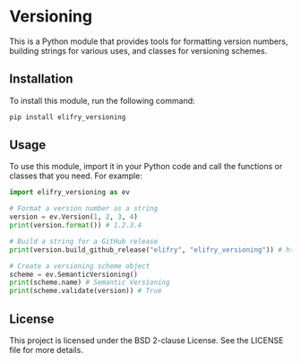 # Versioning

This is a Python module that provides tools for formatting version numbers, building strings for various uses, and classes for versioning schemes.

## Installation

To install this module, run the following command:

```bash
pip install elifry_versioning
```

## Usage
To use this module, import it in your Python code and call the functions or classes that you need. For example:

```python
import elifry_versioning as ev

# Format a version number as a string
version = ev.Version(1, 2, 3, 4)
print(version.format()) # 1.2.3.4

# Build a string for a GitHub release
print(version.build_github_release("elifry", "elifry_versioning")) # https://github.com/elifry/elifry_versioning/releases/tag/1.2.3.4

# Create a versioning scheme object
scheme = ev.SemanticVersioning()
print(scheme.name) # Semantic Versioning
print(scheme.validate(version)) # True
```

## License
This project is licensed under the BSD 2-clause License. See the LICENSE file for more details.
